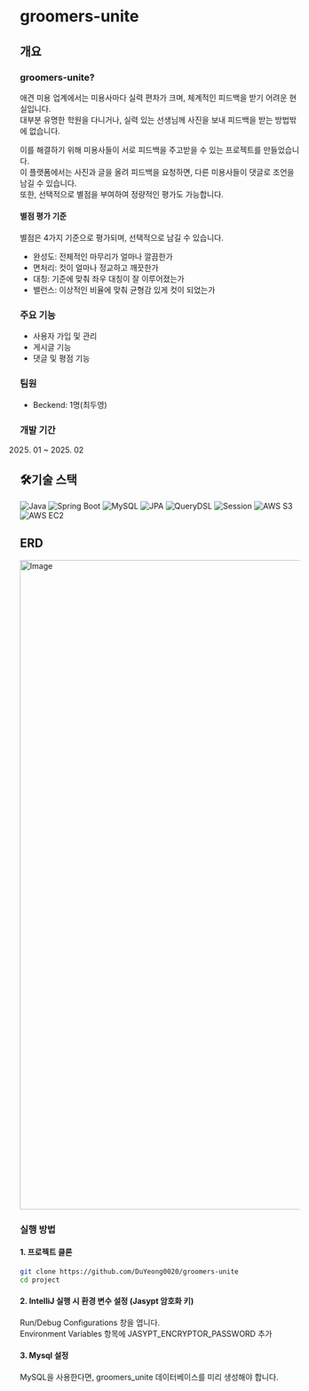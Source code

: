 # groomers-unite

## 개요
### groomers-unite?
애견 미용 업계에서는 미용사마다 실력 편차가 크며, 체계적인 피드백을 받기 어려운 현실입니다.  
대부분 유명한 학원을 다니거나, 실력 있는 선생님께 사진을 보내 피드백을 받는 방법밖에 없습니다.

이를 해결하기 위해 미용사들이 서로 피드백을 주고받을 수 있는 프로젝트를 만들었습니다.  
이 플랫폼에서는 사진과 글을 올려 피드백을 요청하면, 다른 미용사들이 댓글로 조언을 남길 수 있습니다.  
또한, 선택적으로 별점을 부여하여 정량적인 평가도 가능합니다.  

#### 별점 평가 기준
별점은 4가지 기준으로 평가되며, 선택적으로 남길 수 있습니다.

- 완성도: 전체적인 마무리가 얼마나 깔끔한가
- 면처리: 컷이 얼마나 정교하고 깨끗한가
- 대칭: 기준에 맞춰 좌우 대칭이 잘 이루어졌는가
- 밸런스: 이상적인 비율에 맞춰 균형감 있게 컷이 되었는가

### 주요 기능
- 사용자 가입 및 관리
- 게시글 기능
- 댓글 및 평점 기능

### 팀원 
- Beckend: 1명(최두영)

### 개발 기간
2025. 01 ~ 2025. 02
## 🛠기술 스택
![Java](https://img.shields.io/badge/Java-007396?style=for-the-badge&logo=java&logoColor=white)
![Spring Boot](https://img.shields.io/badge/Spring%20Boot-6DB33F?style=for-the-badge&logo=spring-boot&logoColor=white)
![MySQL](https://img.shields.io/badge/MySQL-4479A1?style=for-the-badge&logo=mysql&logoColor=white)
![JPA](https://img.shields.io/badge/JPA-6DB33F?style=for-the-badge&logo=hibernate&logoColor=white)
![QueryDSL](https://img.shields.io/badge/QueryDSL-6DB33F?style=for-the-badge)
![Session](https://img.shields.io/badge/Auth-Session--Based-blue?style=flat-square)
![AWS S3](https://img.shields.io/badge/Infra-AWS%20S3-orange?style=flat-square)  
![AWS EC2](https://img.shields.io/badge/Infra-AWS%20EC2-yellow?style=flat-square)


## ERD
<img width="1169" alt="Image" src="https://github.com/user-attachments/assets/a5648762-95d1-413d-9de3-bd72a75204be" />

### 실행 방법
#### 1. 프로젝트 클론
```bash
git clone https://github.com/DuYeong0020/groomers-unite
cd project
```
#### 2. IntelliJ 실행 시  환경 변수 설정 (Jasypt 암호화 키)
Run/Debug Configurations 창을 엽니다.  
Environment Variables 항목에 JASYPT_ENCRYPTOR_PASSWORD 추가

#### 3. Mysql 설정
MySQL을 사용한다면, groomers_unite 데이터베이스를 미리 생성해야 합니다.
